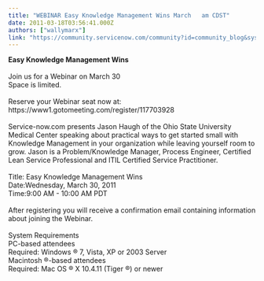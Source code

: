 ```yaml
---
title: "WEBINAR Easy Knowledge Management Wins March   am CDST"
date: 2011-03-18T03:56:41.000Z
authors: ["wallymarx"]
link: "https://community.servicenow.com/community?id=community_blog&sys_id=ee7ca2e1dbd0dbc01dcaf3231f9619b7"
---
```

<p><b>Easy Knowledge Management Wins</b><br /><br />Join us for a Webinar on March 30<br />Space is limited.<br /><br />Reserve your Webinar seat now at:<br />https://www1.gotomeeting.com/register/117703928<br /><br />Service-now.com presents Jason Haugh of the Ohio State University Medical Center speaking about practical ways to get started small with Knowledge Management in your organization while leaving yourself room to grow. Jason is a Problem/Knowledge Manager, Process Engineer, Certified Lean Service Professional and ITIL Certified Service Practitioner.<br /><br />Title: Easy Knowledge Management Wins<br />Date:Wednesday, March 30, 2011<br />Time:9:00 AM - 10:00 AM PDT<br /><br />After registering you will receive a confirmation email containing information about joining the Webinar.<br /><br />System Requirements<br />PC-based attendees<br />Required: Windows ® 7, Vista, XP or 2003 Server<br />Macintosh ®-based attendees<br />Required: Mac OS ® X 10.4.11 (Tiger ®) or newer</p>